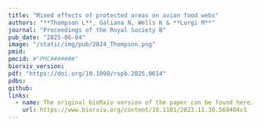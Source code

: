 ```yaml
---
title: "Mixed effects of protected areas on avian food webs"
authors: "**Thompson L**, Galiana N, Wells K & **Lurgi M**"
journal: "Proceedings of the Royal Society B"
pub_date: "2025-06-04"
image: "/static/img/pub/2024_Thompson.png"
pmid: 
pmcid: #"PMC#######"
biorxiv_version: 
pdf: "https://doi.org/10.1098/rspb.2025.0614"
pdbs:
github:
links:
  - name: The original bioRxiv version of the paper can be found here.
    url: https://www.biorxiv.org/content/10.1101/2023.11.30.569404v1
---
```

